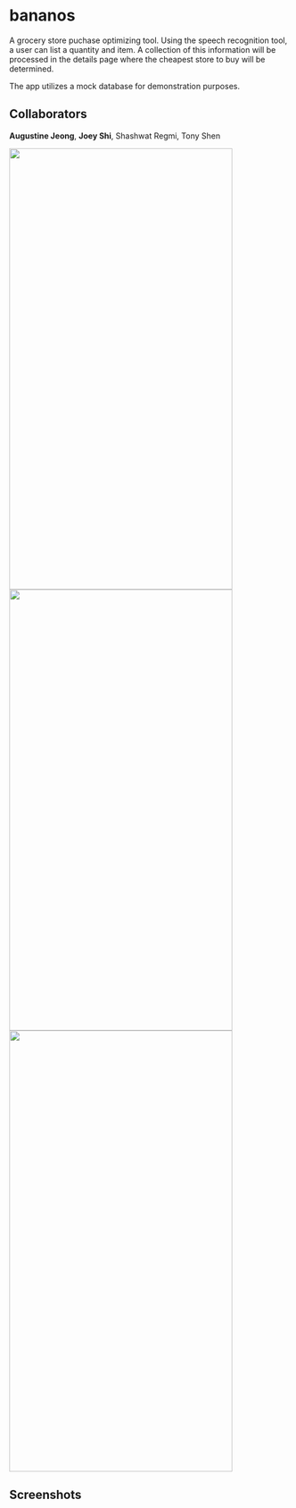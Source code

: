 # bananos
A grocery store puchase optimizing tool. Using the speech recognition tool, a user can list a quantity and item. A collection of this information will be processed in the details page where the cheapest store to buy will be determined.

The app utilizes a mock database for demonstration purposes.


## Collaborators
**Augustine Jeong**, **Joey Shi**, Shashwat Regmi, Tony Shen


<img src="https://user-images.githubusercontent.com/14143525/71495113-0dcf7700-2801-11ea-9028-576a89464aa0.png" width="400" height="790">

<img src="https://user-images.githubusercontent.com/14143525/71495116-0f00a400-2801-11ea-8649-5006241778ae.png" width="400" height="790">

<img src="https://user-images.githubusercontent.com/14143525/71495117-1031d100-2801-11ea-937c-c2807e180583.png" width="400" height="790">

## Screenshots

